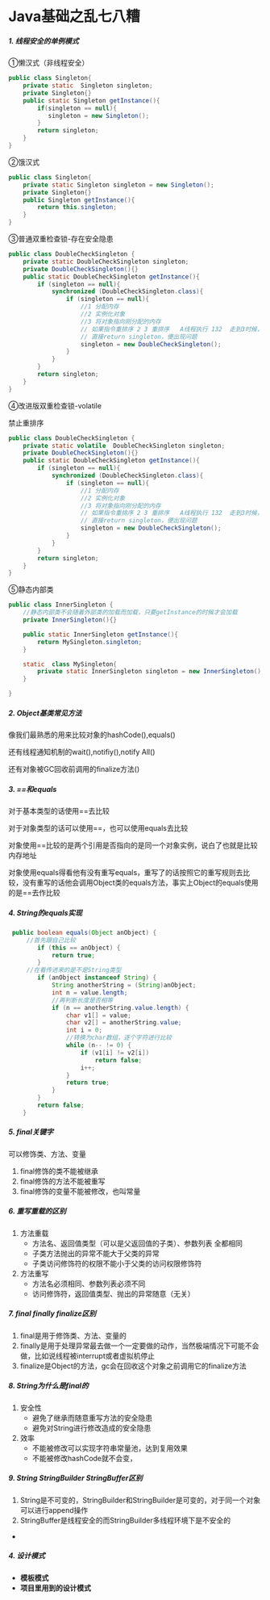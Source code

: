# Java基础之乱七八糟

##### 1. 线程安全的单例模式

①懒汉式（非线程安全）

```java
public class Singleton{
    private static  Singleton singleton;
    private Singleton{}
    public static Singleton getInstance(){
        if(singleton == null){
           singleton = new Singleton();
        }
        return singleton;
    }
}
```

②饿汉式

```java
public class Singleton{
    private static Singleton singleton = new Singleton();
    private Singleton{}
    public Singleton getInstance(){
        return this.singleton;
    }
}
```

③普通双重检查锁-存在安全隐患

```java
public class DoubleCheckSingleton {
    private static DoubleCheckSingleton singleton;
    private DoubleCheckSingleton(){}
    public static DoubleCheckSingleton getInstance(){
        if (singleton == null){
            synchronized (DoubleCheckSingleton.class){
                if (singleton == null){
                    //1 分配内存
                    //2 实例化对象
                    //3 将对象指向刚分配的内存
                    // 如果指令重排序 2 3 重排序   A线程执行 132  走到3时候，B线程判断外层						// singleton不为null
                    // 直接return singleton，便出现问题
                    singleton = new DoubleCheckSingleton();
                }
            }
        }
        return singleton;
    }
}
```

④改进版双重检查锁-volatile

禁止重排序

```java
public class DoubleCheckSingleton {
    private static volatile  DoubleCheckSingleton singleton;
    private DoubleCheckSingleton(){}
    public static DoubleCheckSingleton getInstance(){
        if (singleton == null){
            synchronized (DoubleCheckSingleton.class){
                if (singleton == null){
                    //1 分配内存
                    //2 实例化对象
                    //3 将对象指向刚分配的内存
                    // 如果指令重排序 2 3 重排序   A线程执行 132  走到3时候，B线程判断外层singleton不为null
                    // 直接return singleton，便出现问题
                    singleton = new DoubleCheckSingleton();
                }
            }
        }
        return singleton;
    }
}
```

⑤静态内部类 

```java
public class InnerSingleton {
	//静态内部类不会随着外部类的加载而加载，只要getInstance的时候才会加载
    private InnerSingleton(){}

    public static InnerSingleton getInstance(){
        return MySingleton.singleton;
    }

    static  class MySingleton{
        private static InnerSingleton singleton = new InnerSingleton();
    }

}
```

##### 2. Object基类常见方法

像我们最熟悉的用来比较对象的hashCode(),equals()

还有线程通知机制的wait(),notifiy(),notify All()

还有对象被GC回收前调用的finalize方法()

##### 3. ==和equals

对于基本类型的话使用==去比较

对于对象类型的话可以使用==，也可以使用equals去比较

对象使用==比较的是两个引用是否指向的是同一个对象实例，说白了也就是比较内存地址

对象使用equals得看他有没有重写equals，重写了的话按照它的重写规则去比较，没有重写的话他会调用Object类的equals方法，事实上Object的equals使用的是==去作比较

##### 4. String的equals实现

```java
 public boolean equals(Object anObject) {
     //首先跟自己比较
        if (this == anObject) {
            return true;
        }
     //在看传进来的是不是String类型
        if (anObject instanceof String) {
            String anotherString = (String)anObject;
            int n = value.length;
            //再判断长度是否相等
            if (n == anotherString.value.length) {
                char v1[] = value;
                char v2[] = anotherString.value;
                int i = 0;
                //转换为char数组，逐个字符进行比较
                while (n-- != 0) {
                    if (v1[i] != v2[i])
                        return false;
                    i++;
                }
                return true;
            }
        }
        return false;
    }
```



##### 5. final关键字

可以修饰类、方法、变量

1. final修饰的类不能被继承
2. final修饰的方法不能被重写
3. final修饰的变量不能被修改，也叫常量

##### 6. 重写重载的区别

1. 方法重载
   * 方法名、返回值类型（可以是父返回值的子类）、参数列表 全都相同
   * 子类方法抛出的异常不能大于父类的异常
   * 子类访问修饰符的权限不能小于父类的访问权限修饰符
2. 方法重写
   + 方法名必须相同、参数列表必须不同
   + 访问修饰符，返回值类型、抛出的异常随意（无关）

##### 7. final finally finalize区别

1. final是用于修饰类、方法、变量的
2. finally是用于处理异常最去做一个一定要做的动作，当然极端情况下可能不会做，比如说线程被interrupt或者虚拟机停止
3. finalize是Object的方法，gc会在回收这个对象之前调用它的finalize方法

##### 8. String为什么是final的

1. 安全性
   + 避免了继承而随意重写方法的安全隐患
   + 避免对String进行修改造成的安全隐患
2. 效率
   + 不能被修改可以实现字符串常量池，达到复用效果
   + 不能被修改hashCode就不会变，

##### 9. String   StringBuilder StringBuffer区别

1. String是不可变的，StringBuilder和StringBuilder是可变的，对于同一个对象可以进行append操作
2. StringBuffer是线程安全的而StringBuilder多线程环境下是不安全的

- 

##### 4. 设计模式

- **模板模式**
- **项目里用到的设计模式**